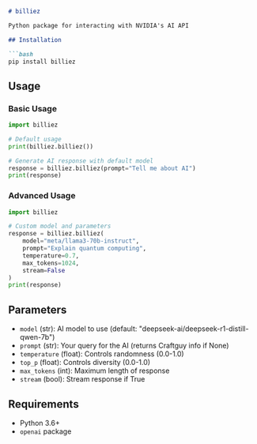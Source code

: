 ```markdown
# billiez

Python package for interacting with NVIDIA's AI API

## Installation

```bash
pip install billiez
```

## Usage

### Basic Usage
```python
import billiez

# Default usage
print(billiez.billiez())

# Generate AI response with default model
response = billiez.billiez(prompt="Tell me about AI")
print(response)
```

### Advanced Usage
```python
import billiez

# Custom model and parameters
response = billiez.billiez(
    model="meta/llama3-70b-instruct",
    prompt="Explain quantum computing",
    temperature=0.7,
    max_tokens=1024,
    stream=False
)
print(response)
```

## Parameters

- `model` (str): AI model to use (default: "deepseek-ai/deepseek-r1-distill-qwen-7b")
- `prompt` (str): Your query for the AI (returns Craftguy info if None)
- `temperature` (float): Controls randomness (0.0-1.0)
- `top_p` (float): Controls diversity (0.0-1.0) 
- `max_tokens` (int): Maximum length of response
- `stream` (bool): Stream response if True

## Requirements

- Python 3.6+
- `openai` package